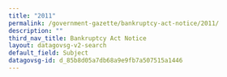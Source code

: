 ```yaml
---
title: "2011"
permalink: /government-gazette/bankruptcy-act-notice/2011/
description: ""
third_nav_title: Bankruptcy Act Notice
layout: datagovsg-v2-search
default_field: Subject
datagovsg-id: d_85b8d05a7db68a9e9fb7a507515a1446
---
```

